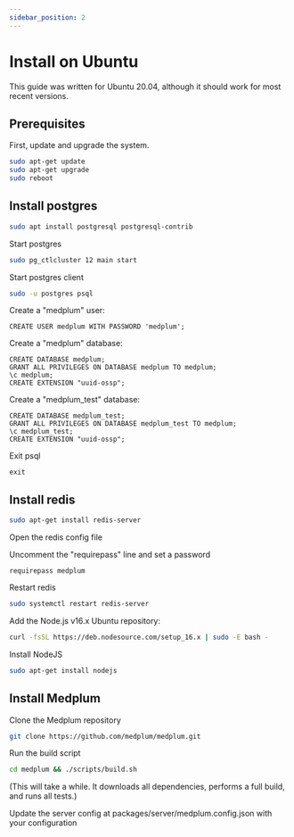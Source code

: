 ```yaml
---
sidebar_position: 2
---
```


# Install on Ubuntu

This guide was written for Ubuntu 20.04, although it should work for most recent versions.

## Prerequisites

First, update and upgrade the system.

```bash
sudo apt-get update
sudo apt-get upgrade
sudo reboot
```

## Install postgres

```bash
sudo apt install postgresql postgresql-contrib
```

Start postgres

```bash
sudo pg_ctlcluster 12 main start
```

Start postgres client

```bash
sudo -u postgres psql
```

Create a "medplum" user:

```PLpgSQL
CREATE USER medplum WITH PASSWORD 'medplum';
```

Create a "medplum" database:

```PLpgSQL
CREATE DATABASE medplum;
GRANT ALL PRIVILEGES ON DATABASE medplum TO medplum;
\c medplum;
CREATE EXTENSION "uuid-ossp";
```

Create a "medplum_test" database:

```PLpgSQL
CREATE DATABASE medplum_test;
GRANT ALL PRIVILEGES ON DATABASE medplum_test TO medplum;
\c medplum_test;
CREATE EXTENSION "uuid-ossp";
```

Exit psql

```PLpgSQL
exit
```

## Install redis

```bash
sudo apt-get install redis-server
```

Open the redis config file

Uncomment the "requirepass" line and set a password

```
requirepass medplum
```

Restart redis

```bash
sudo systemctl restart redis-server
```

Add the Node.js v16.x Ubuntu repository:

```bash
curl -fsSL https://deb.nodesource.com/setup_16.x | sudo -E bash -
```

Install NodeJS

```bash
sudo apt-get install nodejs
```

## Install Medplum

Clone the Medplum repository

```bash
git clone https://github.com/medplum/medplum.git
```

Run the build script

```bash
cd medplum && ./scripts/build.sh
```

(This will take a while.  It downloads all dependencies, performs a full build, and runs all tests.)

Update the server config at packages/server/medplum.config.json with your configuration
